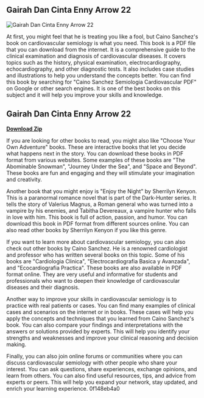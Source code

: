 ## Gairah Dan Cinta Enny Arrow 22

 
![Gairah Dan Cinta Enny Arrow 22](https://encrypted-tbn3.gstatic.com/images?q=tbn:ANd9GcQ_KmBpRWsFgc-4qmzdxBCwDCBkbfFIiJi-_AZegzKkyDjg5hFCv9AB2j4)

 
At first, you might feel that he is treating you like a fool, but Caino Sanchez's book on cardiovascular semiology is what you need. This book is a PDF file that you can download from the internet. It is a comprehensive guide to the clinical examination and diagnosis of cardiovascular diseases. It covers topics such as the history, physical examination, electrocardiography, echocardiography, and other diagnostic tests. It also includes case studies and illustrations to help you understand the concepts better. You can find this book by searching for "Caino Sanchez Semiologia Cardiovascular PDF" on Google or other search engines. It is one of the best books on this subject and it will help you improve your skills and knowledge.
 
## Gairah Dan Cinta Enny Arrow 22


[**Download Zip**](https://www.google.com/url?q=https%3A%2F%2Furlin.us%2F2tM2tB&sa=D&sntz=1&usg=AOvVaw0-oCvvMAFOavrdC0rVlSB5)

  
If you are looking for other books to read, you might also like "Choose Your Own Adventure" books. These are interactive books that let you decide what happens next in the story. You can download these books in PDF format from various websites. Some examples of these books are "The Abominable Snowman", "Journey Under the Sea", and "Space and Beyond". These books are fun and engaging and they will stimulate your imagination and creativity.
  
Another book that you might enjoy is "Enjoy the Night" by Sherrilyn Kenyon. This is a paranormal romance novel that is part of the Dark-Hunter series. It tells the story of Valerius Magnus, a Roman general who was turned into a vampire by his enemies, and Tabitha Devereaux, a vampire hunter who falls in love with him. This book is full of action, passion, and humor. You can download this book in PDF format from different sources online. You can also read other books by Sherrilyn Kenyon if you like this genre.
  
If you want to learn more about cardiovascular semiology, you can also check out other books by Caino Sanchez. He is a renowned cardiologist and professor who has written several books on this topic. Some of his books are "Cardiologia Clinica", "Electrocardiografia Basica y Avanzada", and "Ecocardiografia Practica". These books are also available in PDF format online. They are very useful and informative for students and professionals who want to deepen their knowledge of cardiovascular diseases and their diagnosis.
  
Another way to improve your skills in cardiovascular semiology is to practice with real patients or cases. You can find many examples of clinical cases and scenarios on the internet or in books. These cases will help you apply the concepts and techniques that you learned from Caino Sanchez's book. You can also compare your findings and interpretations with the answers or solutions provided by experts. This will help you identify your strengths and weaknesses and improve your clinical reasoning and decision making.
  
Finally, you can also join online forums or communities where you can discuss cardiovascular semiology with other people who share your interest. You can ask questions, share experiences, exchange opinions, and learn from others. You can also find useful resources, tips, and advice from experts or peers. This will help you expand your network, stay updated, and enrich your learning experience.
 0f148eb4a0
